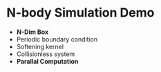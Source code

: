 # N-body Simulation Demo

- **N-Dim Box**
- Periodic boundary condition
- Softening kernel
- Collisionless system
- **Parallal Computation**